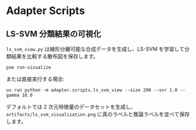 # Adapter Scripts

## LS-SVM 分類結果の可視化

`ls_svm_view.py` は線形分離可能な合成データを生成し、LS-SVM を学習して分類結果を比較する散布図を保存します。

```
poe run-visualize
```

または直接実行する場合:

```
uv run python -m adapter.scripts.ls_svm_view --size 200 --snr 1.0 --gamma 10.0
```

デフォルトでは 2 次元特徴量のデータセットを生成し、`artifacts/ls_svm_visualization.png` に真のラベルと推論ラベルを並べて保存します。
